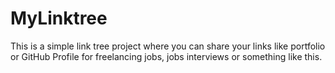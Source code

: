 # MyLinktree
This is a simple link tree project where you can share your links like portfolio or GitHub Profile for freelancing jobs, jobs interviews or something like this.

